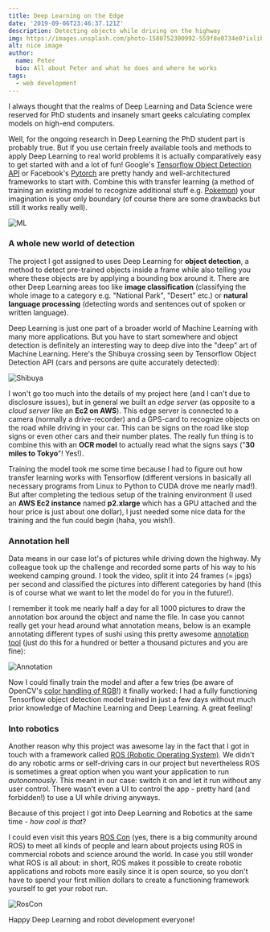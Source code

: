 ```yaml
---
title: Deep Learning on the Edge
date: '2019-09-06T23:46:37.121Z'
description: Detecting objects while driving on the highway
img: https://images.unsplash.com/photo-1580752300992-559f8e0734e0?ixlib=rb-1.2.1&ixid=eyJhcHBfaWQiOjEyMDd9&auto=format&fit=crop&w=634&q=80
alt: nice image
author:
  name: Peter
  bio: All about Peter and what he does and where he works
tags:
  - web development
---
```


I always thought that the realms of Deep Learning and Data Science were reserved for PhD students and insanely smart geeks calculating complex models on high-end computers.

Well, for the ongoing research in Deep Learning the PhD student part is probably true. But if you use certain freely available tools and methods to apply Deep Learning to real world problems it is actually comparatively easy to get started with and a lot of fun! Google's [Tensorflow Object Detection API](https://github.com/tensorflow/models/tree/master/research/object_detection) or Facebook's [Pytorch](https://towardsdatascience.com/object-detection-and-tracking-in-pytorch-b3cf1a696a98) are pretty handy and well-architectured frameworks to start with. Combine this with transfer learning (a method of training an existing model to recognize additional stuff e.g. [Pokemon](https://towardsdatascience.com/detecting-pikachu-in-videos-using-tensorflow-object-detection-cd872ac42c1d)) your imagination is your only boundary (of course there are some drawbacks but still it works really well).

![ML](/images/machine-learning-piano.jpg)

### A whole new world of detection

The project I got assigned to uses Deep Learning for **object detection**, a method to detect pre-trained objects inside a frame while also telling you where these objects are by applying a bounding box around it. There are other Deep Learning areas too like **image classification** (classifying the whole image to a category e.g. "National Park", "Desert" etc.) or **natural language processing** (detecting words and sentences out of spoken or written language).

Deep Learning is just one part of a broader world of Machine Learning with many more applications. But you have to start somewhere and object detection is definitely an interesting way to deep dive into the "deep" art of Machine Learning. Here's the Shibuya crossing seen by Tensorflow Object Detection API (cars and persons are quite accurately detected):

![Shibuya](/images/shibuya.jpg)

I won't go too much into the details of my project here (and I can't due to disclosure issues), but in general we built an _edge server_ (as opposite to a _cloud server_ like an **Ec2 on AWS**). This edge server is connected to a camera (normally a drive-recorder) and a GPS-card to recognize objects on the road while driving in your car. This can be signs on the road like stop signs or even other cars and their number plates. The really fun thing is to combine this with an **OCR model** to actually read what the signs says ("**30 miles to Tokyo**"! Yes!).

Training the model took me some time because I had to figure out how transfer learning works with Tensorflow (different versions in basically all necessary programs from Linux to Python to CUDA drove me nearly mad!). But after completing the tedious setup of the training environment (I used an **AWS Ec2 instance** named **p2.xlarge** which has a GPU attached and the hour price is just about one dollar), I just needed some nice data for the training and the fun could begin (haha, you wish!).

### Annotation hell

Data means in our case lot's of pictures while driving down the highway. My colleague took up the challenge and recorded some parts of his way to his weekend camping ground. I took the video, split it into 24 frames (= jpgs) per second and classified the pictures into different categories by hand (this is of course what we want to let the model do for you in the future!).

I remember it took me nearly half a day for all 1000 pictures to draw the annotation box around the object and name the file. In case you cannot really get your head around what annotation means, below is an example annotating different types of sushi using this pretty awesome [annotation tool](https://github.com/tzutalin/labelImg) (just do this for a hundred or better a thousand pictures and you are fine):

![Annotation](/images/annotation.jpg)

Now I could finally train the model and after a few tries (be aware of OpenCV's [color handling of RGB](https://www.learnopencv.com/why-does-opencv-use-bgr-color-format/)!) it finally worked: I had a fully functioning Tensorflow object detection model trained in just a few days without much prior knowledge of Machine Learning and Deep Learning. A great feeling!

### Into robotics

Another reason why this project was awesome lay in the fact that I got in touch with a framework called [ROS (Robotic Operating System)](https://www.ros.org/). We didn't do any robotic arms or self-driving cars in our project but nevertheless ROS is sometimes a great option when you want your application to run _autonomously_. This meant in our case: switch it on and let it run without any user control. There wasn't even a UI to control the app - pretty hard (and forbidden!) to use a UI while driving anyways.

Because of this project I got into Deep Learning and Robotics at the same time - _how cool is that_?
<i class="em em-snowflake" aria-role="presentation" aria-label="SNOWFLAKE"></i>
<i class="em em-snowboarder" aria-role="presentation" aria-label="SNOWBOARDER"></i>

I could even visit this years [ROS Con](https://roscon.ros.org/2019/) (yes, there is a big community around ROS) to meet all kinds of people and learn about projects using ROS in commercial robots and science around the world. In case you still wonder what ROS is all about: in short, ROS makes it possible to create robotic applications and robots more easily since it is open source, so you don't have to spend your first million dollars to create a functioning framework yourself to get your robot run.

![RosCon](/images/roscon.png)

Happy Deep Learning and robot development everyone!
<i class="em em-robot_face" aria-role="presentation" aria-label="ROBOT FACE"></i>
